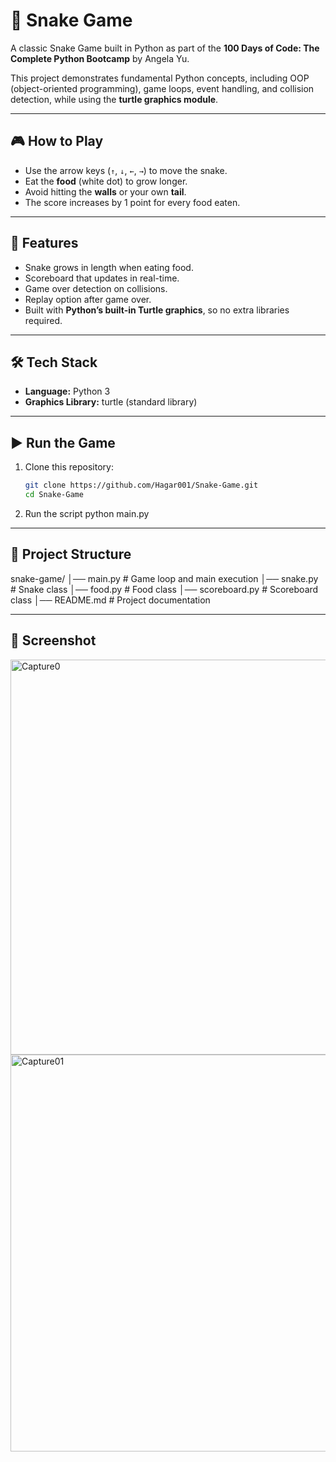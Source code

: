 # 🐍 Snake Game  

A classic Snake Game built in Python as part of the **100 Days of Code: The Complete Python Bootcamp** by Angela Yu.  

This project demonstrates fundamental Python concepts, including OOP (object-oriented programming), game loops, event handling, and collision detection, while using the **turtle graphics module**.  

---

## 🎮 How to Play  
- Use the arrow keys (`↑`, `↓`, `←`, `→`) to move the snake.  
- Eat the **food** (white dot) to grow longer.  
- Avoid hitting the **walls** or your own **tail**.  
- The score increases by 1 point for every food eaten.  

---

## 🚀 Features  
- Snake grows in length when eating food.  
- Scoreboard that updates in real-time.  
- Game over detection on collisions.  
- Replay option after game over.  
- Built with **Python’s built-in Turtle graphics**, so no extra libraries required.  

---

## 🛠️ Tech Stack  
- **Language:** Python 3  
- **Graphics Library:** turtle (standard library)  

---

## ▶️ Run the Game  
1. Clone this repository:  
   ```bash
   git clone https://github.com/Hagar001/Snake-Game.git
   cd Snake-Game

2. Run the script
   python main.py

---

## 📂 Project Structure
snake-game/
│── main.py          # Game loop and main execution
│── snake.py         # Snake class
│── food.py          # Food class
│── scoreboard.py    # Scoreboard class
│── README.md        # Project documentation

---

## 📸 Screenshot
<img width="607" height="632" alt="Capture0" src="https://github.com/user-attachments/assets/002d66b5-2b7f-4546-84e9-6580169343a1" />

<img width="614" height="635" alt="Capture01" src="https://github.com/user-attachments/assets/67183ccc-2b47-4547-888c-ee0b798206e6" />
